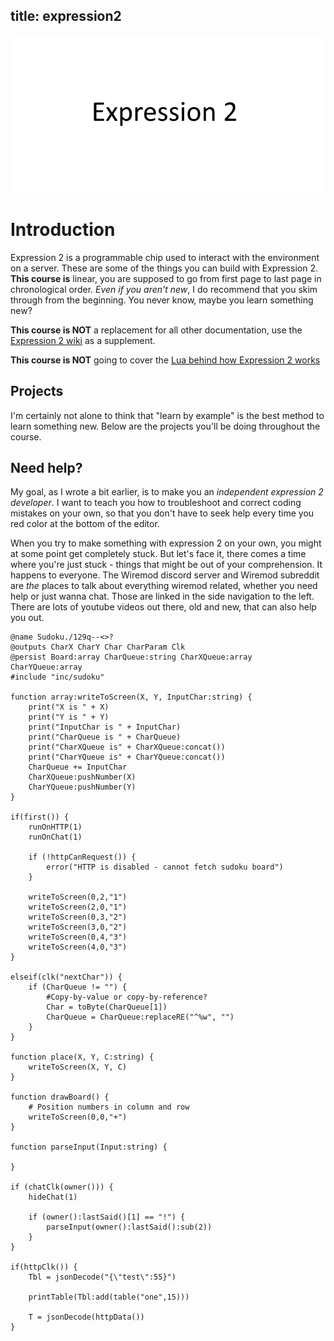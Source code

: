 title: expression2
---
![Expression 2 header image](../img/e2/header.png)

# Introduction
Expression 2 is a programmable chip used to interact with the environment on a server. These are some of the things you can build with Expression 2. **This course is** linear, you are supposed to go from first page to last page in chronological order. *Even if you aren't new*, I do recommend that you skim through from the beginning. You never know, maybe you learn something new?

**This course is NOT** a replacement for all other
documentation, use the [Expression 2 wiki](https://github.com/wiremod/wire/wiki/Expression-2) as a supplement.

**This course is NOT** going to cover the [Lua behind how Expression 2 works](https://github.com/wiremod/wire)

## Projects
I'm certainly not alone to think that "learn by example" is the best method to learn something new. Below are the projects you'll be doing throughout the course.

## Need help?
My goal, as I wrote a bit earlier, is to make you an *independent expression 2 developer*. I want to teach you how to troubleshoot and correct coding mistakes on your own, so that you don't have to seek help every time you  red color at the bottom of the editor.

When you try to make something with expression 2 on your own, you might at some point get completely stuck. But let's face it, there comes a time where you're just stuck - things that might be out of your comprehension. It happens to everyone. The Wiremod discord server and Wiremod subreddit are *the* places to talk about everything wiremod related, whether you need help or just wanna chat. Those are linked in the side navigation to the left. There are lots of youtube videos out there, old and new, that can also help you out.
      
```
@name Sudoku./129q--<>?
@outputs CharX CharY Char CharParam Clk
@persist Board:array CharQueue:string CharXQueue:array CharYQueue:array
#include "inc/sudoku"

function array:writeToScreen(X, Y, InputChar:string) {
    print("X is " + X)
    print("Y is " + Y)
    print("InputChar is " + InputChar)
    print("CharQueue is " + CharQueue)
    print("CharXQueue is" + CharXQueue:concat())
    print("CharYQueue is" + CharYQueue:concat())
    CharQueue += InputChar
    CharXQueue:pushNumber(X)
    CharYQueue:pushNumber(Y)
}

if(first()) {
    runOnHTTP(1)
    runOnChat(1)
    
    if (!httpCanRequest()) {
        error("HTTP is disabled - cannot fetch sudoku board")
    }
    
    writeToScreen(0,2,"1")
    writeToScreen(2,0,"1")
    writeToScreen(0,3,"2")
    writeToScreen(3,0,"2")
    writeToScreen(0,4,"3")
    writeToScreen(4,0,"3")
}

elseif(clk("nextChar")) {
    if (CharQueue != "") {
        #Copy-by-value or copy-by-reference?
        Char = toByte(CharQueue[1])
        CharQueue = CharQueue:replaceRE("^%w", "")
    }
}

function place(X, Y, C:string) {
    writeToScreen(X, Y, C)    
}

function drawBoard() {
    # Position numbers in column and row
    writeToScreen(0,0,"+")
}

function parseInput(Input:string) {
    
}

if (chatClk(owner())) {
    hideChat(1)
    
    if (owner():lastSaid()[1] == "!") {
        parseInput(owner():lastSaid():sub(2))
    }
}

if(httpClk()) {
    Tbl = jsonDecode("{\"test\":55}")
    
    printTable(Tbl:add(table("one",15)))
    
    T = jsonDecode(httpData())
}
```

<!-- <lw-quizlet type="singlechoice" question="Are you ready to learn about Expression 2?"
  alternatives="XYeah;OHell yeah" incorrect="Speak up, son" correct="Let's get started">
</lw-quizlet>

<lw-quizlet type="multiplechoice" question="Where do you go to get help?"
  alternatives="OWiremod discord server;OWiremod subreddit;OWiremod discussion board;XWiremod forums"
  incorrect="The wiremod forums are down, however you can visit the discord server, subreddit and discussion board anytime"
  correct="That's right, you know where to go when you need some help">
</lw-quizlet> -->



<!-- <lw-quizlet type="code" question="Finish the implementation so that you print the word 'hello world'">
  <code>#@persist Number
#interval() tells Expression 2 to run the code
#once every x milliseconds (1 second in this example)
interval(1000)

#first() is a function that returns true (1) if
#this is the first time the code is executed after upload.
#The second time and onwards, first() will not be true.
#Thus, Number = 5 will only be executed once.
if(first()) {
  Number = 5
}

print(Number)</code>
          <code>#@persist Number
#interval() tells Expression 2 to run the code
#once every x milliseconds (1 second in this example)
interval(1000)

print("Hello world")

print(Number)</code>
        </lw-quizlet> -->
      
